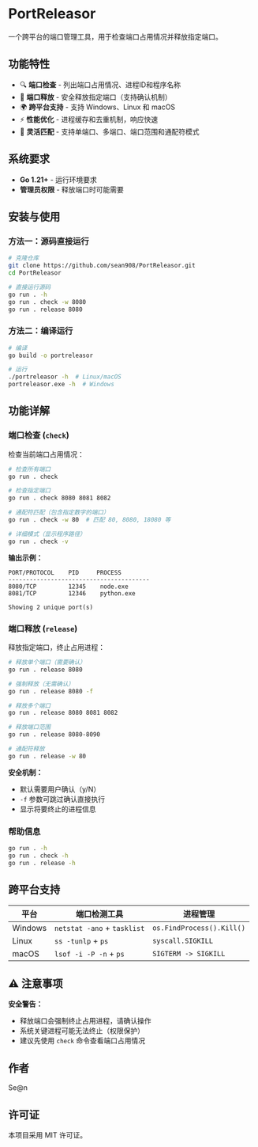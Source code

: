 # PortReleasor

一个跨平台的端口管理工具，用于检查端口占用情况并释放指定端口。

## 功能特性

- 🔍 **端口检查** - 列出端口占用情况、进程ID和程序名称
- 🔄 **端口释放** - 安全释放指定端口（支持确认机制）
- 🌍 **跨平台支持** - 支持 Windows、Linux 和 macOS
- ⚡ **性能优化** - 进程缓存和去重机制，响应快速
- 🎯 **灵活匹配** - 支持单端口、多端口、端口范围和通配符模式

## 系统要求

- **Go 1.21+** - 运行环境要求
- **管理员权限** - 释放端口时可能需要

## 安装与使用

### 方法一：源码直接运行

```bash
# 克隆仓库
git clone https://github.com/sean908/PortReleasor.git
cd PortReleasor

# 直接运行源码
go run . -h
go run . check -w 8080
go run . release 8080
```

### 方法二：编译运行

```bash
# 编译
go build -o portreleasor

# 运行
./portreleasor -h  # Linux/macOS
portreleasor.exe -h  # Windows
```

## 功能详解

### 端口检查 (`check`)

检查当前端口占用情况：

```bash
# 检查所有端口
go run . check

# 检查指定端口
go run . check 8080 8081 8082

# 通配符匹配（包含指定数字的端口）
go run . check -w 80  # 匹配 80, 8080, 18080 等

# 详细模式（显示程序路径）
go run . check -v
```

**输出示例：**
```
PORT/PROTOCOL    PID     PROCESS
----------------------------------------
8080/TCP         12345    node.exe
8081/TCP         12346    python.exe

Showing 2 unique port(s)
```

### 端口释放 (`release`)

释放指定端口，终止占用进程：

```bash
# 释放单个端口（需要确认）
go run . release 8080

# 强制释放（无需确认）
go run . release 8080 -f

# 释放多个端口
go run . release 8080 8081 8082

# 释放端口范围
go run . release 8080-8090

# 通配符释放
go run . release -w 80
```

**安全机制：**
- 默认需要用户确认（y/N）
- `-f` 参数可跳过确认直接执行
- 显示将要终止的进程信息

### 帮助信息

```bash
go run . -h
go run . check -h
go run . release -h
```

## 跨平台支持

| 平台 | 端口检测工具 | 进程管理 |
|------|------------|----------|
| Windows | `netstat -ano` + `tasklist` | `os.FindProcess().Kill()` |
| Linux | `ss -tunlp` + `ps` | `syscall.SIGKILL` |
| macOS | `lsof -i -P -n` + `ps` | `SIGTERM -> SIGKILL` |

## ⚠️ 注意事项

 **安全警告：**
- 释放端口会强制终止占用进程，请确认操作
- 系统关键进程可能无法终止（权限保护）
- 建议先使用 `check` 命令查看端口占用情况

## 作者

Se@n

## 许可证

本项目采用 MIT 许可证。